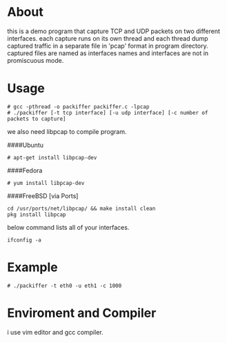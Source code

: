# About
this is a demo program that capture TCP and UDP packets on two different interfaces. each capture runs on its own thread and each thread dump captured traffic in a separate file in 'pcap' format in program directory. captured files are named as interfaces names and interfaces are not in promiscuous mode.

# Usage
```
# gcc -pthread -o packiffer packiffer.c -lpcap
# ./packiffer [-t tcp interface] [-u udp interface] [-c number of packets to capture]
```

we also need libpcap to compile program.

####Ubuntu

```# apt-get install libpcap-dev```

####Fedora

```# yum install libpcap-dev```

####FreeBSD [via Ports]

```
cd /usr/ports/net/libpcap/ && make install clean
pkg install libpcap
```

below command lists all of your interfaces.

```ifconfig -a```

# Example
```# ./packiffer -t eth0 -u eth1 -c 1000```

# Enviroment and Compiler
i use vim editor and gcc compiler.
